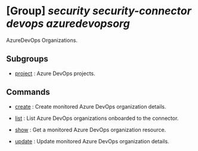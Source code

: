 # [Group] _security security-connector devops azuredevopsorg_

AzureDevOps Organizations.

## Subgroups

- [project](/Commands/security/security-connector/devops/azuredevopsorg/project/readme.md)
: Azure DevOps projects.

## Commands

- [create](/Commands/security/security-connector/devops/azuredevopsorg/_create.md)
: Create monitored Azure DevOps organization details.

- [list](/Commands/security/security-connector/devops/azuredevopsorg/_list.md)
: List Azure DevOps organizations onboarded to the connector.

- [show](/Commands/security/security-connector/devops/azuredevopsorg/_show.md)
: Get a monitored Azure DevOps organization resource.

- [update](/Commands/security/security-connector/devops/azuredevopsorg/_update.md)
: Update monitored Azure DevOps organization details.
